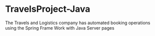 # TravelsProject-Java
 The Travels and Logistics company has automated booking operations using the Spring Frame Work with  Java Server pages
